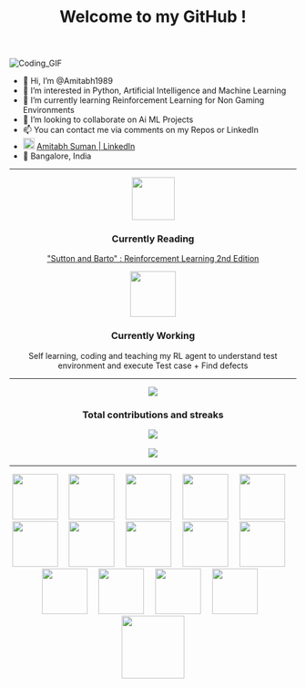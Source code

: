 <header>
  <h1>Welcome to my GitHub !</h1>
  <link rel="stylesheet" href="https://cdn.jsdelivr.net/gh/devicons/devicon@latest/devicon.min.css">
</header>
<style>
.vl {
  border-left: 4px solid grey;
  height: 50px;
}
</style>

  <!--- <div id="header" align="center">
    <img src="https://media.giphy.com/media/M9gbBd9nbDrOTu1Mqx/giphy.gif" width="200"/>
  </div> --->

  ![Coding_GIF](https://user-images.githubusercontent.com/12171805/210138791-c6855daa-0726-4f64-9737-6e1c37991b4d.gif)

  - 👋 Hi, I’m @Amitabh1989
  - 👀 I’m interested in Python, Artificial Intelligence and Machine Learning
  - 🌱 I’m currently learning Reinforcement Learning for Non Gaming Environments
  - 💞️ I’m looking to collaborate on Ai ML Projects
  - 📫 You can contact me via comments on my Repos or LinkedIn
  - <img src="https://cdn.jsdelivr.net/gh/devicons/devicon/icons/linkedin/linkedin-original.svg" width="20"/> [Amitabh Suman | LinkedIn](https://www.linkedin.com/in/amitabh-suman-4647bb29/)
  - 📌 Bangalore, India


  <hr>
  
  <div align="center">
  <p><img src="https://user-images.githubusercontent.com/12171805/233247634-37b471f3-9899-48b9-bbb4-c3d103f7ef57.gif" width="75"/><p><h3>Currently Reading</h3></p><a href="https://web.stanford.edu/class/psych209/Readings/SuttonBartoIPRLBook2ndEd.pdf">"Sutton and Barto" : Reinforcement Learning 2nd Edition</a></p>
  </div>

  <div align="center">
  <p><img src="https://user-images.githubusercontent.com/12171805/233241540-99dafe10-7ddb-4780-8627-5eed92286fbb.gif" width="80"/><p><h3>Currently Working</h3></p>Self learning, coding and teaching my RL agent to understand test environment and execute Test case + Find defects </p>
  </div>

  <hr>
 <div align="center">
 <img src="https://github-readme-stats.vercel.app/api?username=amitabh1989&show_icons=true"/>
 </div?
 
<div align="center">
  <p style="color: #0078D6"><h3>Total contributions and streaks</h3></p>
  <img src="https://github-readme-streak-stats.herokuapp.com/?user=amitabh1989"/>
</div>

<br>
 <div align="center">
 <img src="https://github-readme-stats.vercel.app/api/top-langs?username=amitabh1989"/>
 </div>
  <hr>
 
 <div align="center">
<img src="https://cdn.jsdelivr.net/gh/devicons/devicon/icons/python/python-original.svg" width="80" /> &nbsp; &nbsp; <img src="https://cdn.jsdelivr.net/gh/devicons/devicon/icons/tensorflow/tensorflow-original.svg" width="80"/>
 &nbsp; &nbsp; <img src="https://cdn.jsdelivr.net/gh/devicons/devicon/icons/numpy/numpy-original.svg" width="80" /> &nbsp; &nbsp; <img src="https://cdn.jsdelivr.net/gh/devicons/devicon/icons/pandas/pandas-original.svg" width="80"/> &nbsp; &nbsp; <img src="https://cdn.jsdelivr.net/gh/devicons/devicon/icons/kaggle/kaggle-original.svg" width="80"/> &nbsp; &nbsp; <img src="https://cdn.jsdelivr.net/gh/devicons/devicon/icons/jupyter/jupyter-original.svg" width="80"/> &nbsp; &nbsp; <img src="https://cdn.jsdelivr.net/gh/devicons/devicon/icons/pycharm/pycharm-original.svg" width="80"/> &nbsp; &nbsp; <img src="https://cdn.jsdelivr.net/gh/devicons/devicon/icons/anaconda/anaconda-original.svg" width="80" /> &nbsp; &nbsp; <img src="https://cdn.jsdelivr.net/gh/devicons/devicon/icons/opencv/opencv-original.svg" width="80"/> &nbsp; &nbsp; <img src="https://cdn.jsdelivr.net/gh/devicons/devicon/icons/visualstudio/visualstudio-plain.svg"  width="80"/> &nbsp; &nbsp; <img src="https://cdn.jsdelivr.net/gh/devicons/devicon/icons/git/git-original.svg" width="80"/> &nbsp; &nbsp; <img src="https://cdn.jsdelivr.net/gh/devicons/devicon/icons/github/github-original.svg" width="80" /> &nbsp; &nbsp; <img src="https://cdn.jsdelivr.net/gh/devicons/devicon/icons/linux/linux-original.svg" width="80" /> &nbsp; &nbsp; <img src="https://cdn.jsdelivr.net/gh/devicons/devicon/icons/thealgorithms/thealgorithms-original.svg" width="80" />&nbsp; &nbsp; 
            <img src="https://cdn.jsdelivr.net/gh/devicons/devicon/icons/docker/docker-original.svg" width="110" />
          

</div>

<!---
Amitabh1989/Amitabh1989 is a ✨ special ✨ repository because its `README.md` (this file) appears on your GitHub profile.
You can click the Preview link to take a look at your changes.

![me](https://github.com/Amitabh1989/Readme_1/blob/main/Coding_GIF.gif)

--->
